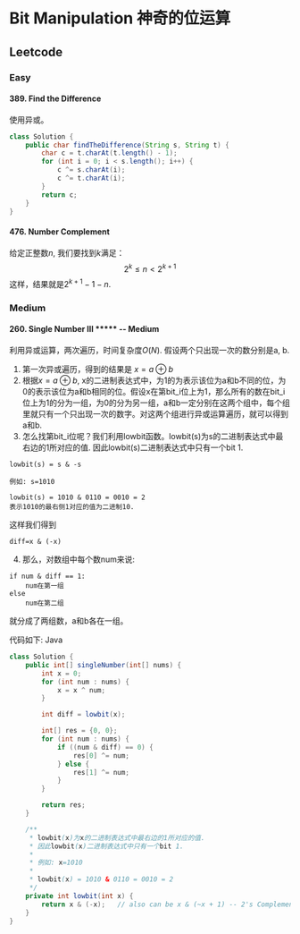 # Bit Manipulation 神奇的位运算
## Leetcode
### Easy
#### 389. Find the Difference
使用异或。
```java
class Solution {
    public char findTheDifference(String s, String t) {
        char c = t.charAt(t.length() - 1);
        for (int i = 0; i < s.length(); i++) {
            c ^= s.charAt(i);
            c ^= t.charAt(i);
        }
        return c;
    }
}
``` 

#### 476. Number Complement
给定正整数$n$, 我们要找到$k$满足：
$$
2^k \le n < 2^{k+1}
$$
这样，结果就是$2^{k+1}-1-n$.

### Medium
#### 260. Single Number III ***** -- Medium
利用异或运算，两次遍历，时间复杂度$O(N)$.
假设两个只出现一次的数分别是a, b.
1. 第一次异或遍历，得到的结果是 $x=a \oplus b$
2. 根据$x=a\oplus b$, x的二进制表达式中，为1的为表示该位为a和b不同的位，为0的表示该位为a和b相同的位。假设x在第bit_i位上为1，那么所有的数在bit_i位上为1的分为一组，为0的分为另一组，a和b一定分别在这两个组中，每个组里就只有一个只出现一次的数字。对这两个组进行异或运算遍历，就可以得到a和b.
3. 怎么找第bit_i位呢？我们利用lowbit函数。lowbit(s)为s的二进制表达式中最右边的1所对应的值. 因此lowbit(s)二进制表达式中只有一个bit 1.

```
lowbit(s) = s & -s

例如: s=1010

lowbit(s) = 1010 & 0110 = 0010 = 2
表示1010的最右侧1对应的值为二进制10.
```
这样我们得到
```
diff=x & (-x)
```
4. 那么，对数组中每个数num来说:
```
if num & diff == 1:
    num在第一组
else
    num在第二组
```
就分成了两组数，a和b各在一组。

代码如下:
Java
```java
class Solution {
    public int[] singleNumber(int[] nums) {
        int x = 0;
        for (int num : nums) {
            x = x ^ num;
        }

        int diff = lowbit(x);

        int[] res = {0, 0};
        for (int num : nums) {
            if ((num & diff) == 0) {
                res[0] ^= num;
            } else {
                res[1] ^= num;
            }
        }

        return res;
    }

    /**
     * lowbit(x)为x的二进制表达式中最右边的1所对应的值.
     * 因此lowbit(x)二进制表达式中只有一个bit 1.
     *
     * 例如: x=1010
     *
     * lowbit(x) = 1010 & 0110 = 0010 = 2
     */
    private int lowbit(int x) {
        return x & (-x);   // also can be x & (~x + 1) -- 2's Complement
    }
}
```